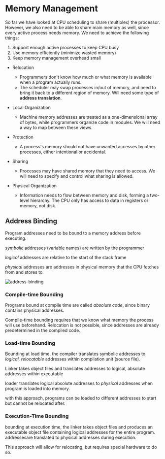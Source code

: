 # Memory Management
So far we have looked at CPU scheduling to share (multiplex) the processor. However, we also need to be able to share main memory as well, since every active process needs memory. We need to achieve the following things:
1. Support enough active processes to keep CPU busy
2. Use memory efficiently (minimize wasted memory)
3. Keep memory management overhead small


* Relocation
	* Programmers don't know how much or what memory is available when a program actually runs.
	* The scheduler may swap processes in/out of memory, and need to bring it back to a different region of memory. Will need some type of **address translation**.

* Local Organization
	* Machine memory addresses are treated as a one-dimensional array of bytes, while programmers organize code in modules. We will need a way to map between these views.

* Protection
	* A process's memory should not have unwanted accesses by other processes, either intentional or accidental.

* Sharing
	* Processes may have shared memory that they need to access. We will need to specify and control what sharing is allowed.

* Physical Organization
	* Information needs to flow between memory and disk, forming a two-level hierarchy. The CPU only has access to data in registers or memory, not disk.

## Address Binding
Program addresses need to be bound to a memory address before executing.

*symbolic* addresses (variable names) are written by the programmer

*logical* addresses are relative to the start of the stack frame

*physical* addresses are addresses in physical memory that the CPU fetches from and stores to.

![address-binding](address-binding.png)

### Compile-time Bounding
Programs bound at compile time are called *absolute code*, since binary contains physical addresses.

Compile-time bounding requires that we know what memory the process will use beforehand. Relocation is not possible, since addresses are already predetermined in the compiled code.

### Load-time Bounding
Bounding at load time, the compiler translates symbolic addresses to *logical, relocatable* addresses within compilation unit (source file).

Linker takes object files and translates addresses to logical, absolute addresses within executable

loader translates logical absolute addresses to *physical* addresses when program is loaded into memory.

with this approach, programs can be loaded to different addresses to start but cannot be relocated after.

### Execution-Time Bounding
bounding at execution time, the linker takes object files and produces an executable object file containing logical addresses for the entire program. addressesare translated to physical addresses during execution.

This approach will allow for relocating, but requires special hardware to do so.

